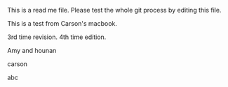 This is a read me file.
Please test the whole git process by editing this file.

This is a test from Carson's macbook.

3rd time revision.
4th time edition.

Amy and hounan

carson

abc